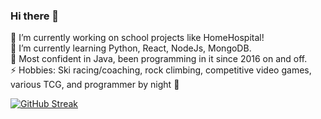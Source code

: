 ### Hi there 👋

🔭 I’m currently working on school projects like HomeHospital!  
🌱 I’m currently learning Python, React, NodeJs, MongoDB.  
💬 Most confident in Java, been programming in it since 2016 on and off.  
⚡ Hobbies: Ski racing/coaching, rock climbing, competitive video games, various TCG, and programmer by night 🦉  
<!--START_SECTION:waka-->
<!--END_SECTION:waka-->
[![GitHub Streak](https://github-readme-streak-stats.herokuapp.com/?user=liamandaidan)](https://git.io/streak-stats)


